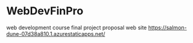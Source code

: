 # WebDevFinPro
web development course final project proposal web site
https://salmon-dune-07d38a810.1.azurestaticapps.net/
